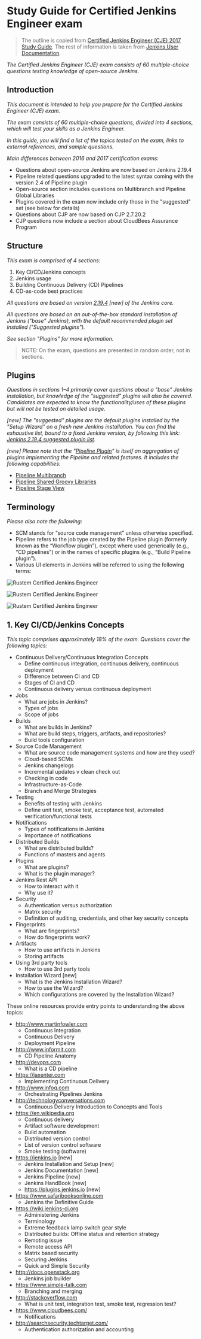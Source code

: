 # Study Guide for Certified Jenkins Engineer exam

> The outline is copied from [Certified Jenkins Engineer (CJE) 2017 Study Guide](https://www.cloudbees.com/sites/default/files/cje-study-guide-2017.pdf). The rest of information is taken from [Jenkins User Documentation](https://jenkins.io/doc/).

_The Certified Jenkins Engineer (CJE) exam consists of 60 multiple-choice questions
testing knowledge of open-source Jenkins._

## Introduction

_This document is intended to help you prepare for the Certified Jenkins Engineer (CJE)
exam._

_The exam consists of 60 multiple-choice questions, divided into 4 sections, which will
test your skills as a Jenkins Engineer._

_In this guide, you will find a list of the topics tested on the exam, links to external
references, and sample questions._

_Main differences between 2016 and 2017 certification exams:_

* Questions about open-source Jenkins are now based on Jenkins 2.19.4
* Pipeline related questions upgraded to the latest syntax coming with the version 2.4
of Pipeline plugin
* Open-source section includes questions on Multibranch and Pipeline Global Libraries
* Plugins covered in the exam now include only those in the "suggested" set (see below
for details)
* Questions about CJP are now based on CJP 2.7.20.2
* CJP questions now include a section about CloudBees Assurance Program

## Structure

_This exam is comprised of 4 sections:_

1. Key CI/CD/Jenkins concepts
1. Jenkins usage
1. Building Continuous Delivery (CD) Pipelines
1. CD-as-code best practices

_All questions are based on version [2.19.4](https://jenkins.io/changelog-stable/#v2.19.4) [new] of the Jenkins core._

_All questions are based on an out-of-the-box standard installation of Jenkins ("base"
Jenkins), with the default recommended plugin set installed ("Suggested plugins")._

_See section "Plugins" for more information._

> NOTE: On the exam, questions are presented in random order, not in sections.

## Plugins

_Questions in sections 1–4 primarily cover questions about a "base" Jenkins installation,
but knowledge of the "suggested" plugins will also be covered. Candidates are expected
to know the functionality/uses of these plugins but will not be tested on detailed usage._

_[new] The "suggested" plugins are the default plugins installed by the "Setup Wizard" on
a fresh new Jenkins installation. You can find the exhaustive list, bound to a fixed Jenkins
version, by following this link: [Jenkins 2.19.4 suggested plugin list](https://github.com/jenkinsci/jenkins/blob/jenkins-2.19.4/core/src/main/resources/jenkins/install/platform-plugins.json)._

_[new] Please note that the "[Pipeline Plugin](https://plugins.jenkins.io/workflow-aggregator)" is itself an aggregation of plugins
implementing the Pipeline and related features. It includes the following capabilities:_

* [Pipeline Multibranch](https://wiki.jenkins-ci.org/display/JENKINS/Pipeline+Multibranch+Plugin)
* [Pipeline Shared Groovy Libraries](https://wiki.jenkins-ci.org/display/JENKINS/Pipeline+Shared+Groovy+Libraries+Plugin)
* [Pipeline Stage View](https://wiki.jenkins-ci.org/display/JENKINS/Pipeline+Stage+View+Plugin)

## Terminology

_Please also note the following:_

* SCM stands for “source code management” unless otherwise specified.
* Pipeline refers to the job type created by the Pipeline plugin (formerly known as the
“Workflow plugin”), except where used generically (e.g., “CD pipelines”) or in the names
of specific plugins (e.g., “Build Pipeline plugin”).
* Various UI elements in Jenkins will be referred to using the following terms:

![Rustem Certified Jenkins Engineer](https://github.com/smartrus/certified-jenkins-engineer-study-guide/blob/master/images/rustem_certified_jenkins_engineer1.png)


![Rustem Certified Jenkins Engineer](https://github.com/smartrus/certified-jenkins-engineer-study-guide/blob/master/images/rustem_certified_jenkins_engineer2.png)

![Rustem Certified Jenkins Engineer](https://github.com/smartrus/certified-jenkins-engineer-study-guide/blob/master/images/rustem_certified_jenkins_engineer3.png)

## 1. Key CI/CD/Jenkins Concepts

_This topic comprises approximately 18% of the exam. Questions cover the following
topics:_
* Continuous Delivery/Continuous Integration Concepts
  * Define continuous integration, continuous delivery, continuous deployment
  * Difference between CI and CD
  * Stages of CI and CD
  * Continuous delivery versus continuous deployment
* Jobs
  * What are jobs in Jenkins?
  * Types of jobs
  * Scope of jobs
* Builds
  * What are builds in Jenkins?
  * What are build steps, triggers, artifacts, and repositories?
  * Build tools configuration
* Source Code Management
  * What are source code management systems and how are they used?
  * Cloud-based SCMs
  * Jenkins changelogs
  * Incremental updates v clean check out
  * Checking in code
  * Infrastructure-as-Code
  * Branch and Merge Strategies
* Testing
  * Benefits of testing with Jenkins
  * Define unit test, smoke test, acceptance test, automated verification/functional
tests
* Notifications
  * Types of notifications in Jenkins
  * Importance of notifications
* Distributed Builds
  * What are distributed builds?
  * Functions of masters and agents
* Plugins
  * What are plugins?
  * What is the plugin manager?
* Jenkins Rest API
  * How to interact with it
  * Why use it?
* Security
  * Authentication versus authorization
  * Matrix security
  * Definition of auditing, credentials, and other key security concepts
* Fingerprints
  * What are fingerprints?
  * How do fingerprints work?
* Artifacts
  * How to use artifacts in Jenkins
  * Storing artifacts
* Using 3rd party tools
  * How to use 3rd party tools
* Installation Wizard [new]
  * What is the Jenkins Installation Wizard?
  * How to use the Wizard?
  * Which configurations are covered by the Installation Wizard?

These online resources provide entry points to understanding the above topics:

* http://www.martinfowler.com
  * Continuous Integration
  * Continuous Delivery
  * Deployment Pipeline
* http://www.informit.com
  * CD Pipeline Anatomy
* http://devops.com
  * What is a CD pipeline
* https://jaxenter.com
  * Implementing Continuous Delivery
* http://www.infoq.com
  * Orchestrating Pipelines Jenkins
* http://technologyconversations.com
  * Continuous Delivery Introduction to Concepts and Tools
* https://en.wikipedia.org
  * Continuous delivery
  * Artifact software development
  * Build automation
  * Distributed version control
  * List of version control software
  * Smoke testing (software)
* https://jenkins.io [new]
  * Jenkins Installation and Setup [new]
  * Jenkins Documentation [new]
  * Jenkins Pipeline [new]
  * Jenkins HandBook [new]
  * https://plugins.jenkins.io [new]
* https://www.safaribooksonline.com
  * Jenkins the Definitive Guide
* https://wiki.jenkins-ci.org
  * Administering Jenkins
  * Terminology
  * Extreme feedback lamp switch gear style
  * Distributed builds: Offline status and retention strategy
  * Remoting issue
  * Remote access API
  * Matrix based security
  * Securing Jenkins
  * Quick and Simple Security
* http://docs.openstack.org
  * Jenkins job builder
* https://www.simple-talk.com
  * Branching and merging
* http://stackoverflow.com
  * What is unit test, integration test, smoke test, regression test?
* https://www.cloudbees.com/
  * Notifications
* http://searchsecurity.techtarget.com/
  * Authentication authorization and accounting
